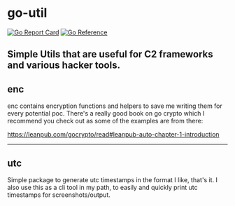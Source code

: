 # go-util

[![Go Report Card](https://goreportcard.com/badge/github.com/salukikit/go-util)](https://goreportcard.com/report/github.com/salukikit/go-util)
[![Go Reference](https://pkg.go.dev/badge/github.com/salukikit/go-util.svg)](https://pkg.go.dev/github.com/salukikit/go-util)

Simple Utils that are useful for C2 frameworks and various hacker tools.
---
## enc

enc contains encryption functions and helpers to save me writing them for every potential poc. There's a really good book on go crypto which I recommend you check out as some of the examples are from there:

https://leanpub.com/gocrypto/read#leanpub-auto-chapter-1-introduction

---
## utc

Simple package to generate utc timestamps in the format I like, that's it.
I also use this as a cli tool in my path, to easily and quickly print utc timestamps for screenshots/output.






